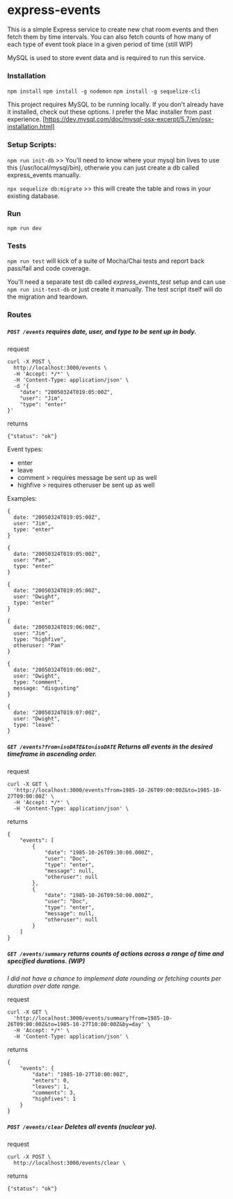 # express-events
This is a simple Express service to create new chat room events and then fetch them by time intervals. You can also fetch counts of how many of each type of event took place in a given period of time (still WIP)

MySQL is used to store event data and is required to run this service.

### Installation

`npm install`
`npm install -g nodemon`
`npm install -g sequelize-cli`

This project requires MySQL to be running locally. If you don't already have it installed, check out these options. I prefer the Mac installer from past experience. [https://dev.mysql.com/doc/mysql-osx-excerpt/5.7/en/osx-installation.html]

### Setup Scripts:

`npm run init-db` >> You'll need to know where your mysql bin lives to use this (/usr/local/mysql/bin), otherwie you can just create a db called express_events manually.

`npx sequelize db:migrate` >> this will create the table and rows in your existing database.

### Run
`npm run dev`

### Tests
`npm run test` will kick of a suite of Mocha/Chai tests and report back pass/fail and code coverage.

You'll need a separate test db called _express_events_test_ setup and can use `npm run init-test-db` or just create it manually. The test script itself will do the migration and teardown.

### Routes
##### `POST /events` requires date, user, and type to be sent up in body.

request
```
curl -X POST \
  http://localhost:3000/events \
  -H 'Accept: */*' \
  -H 'Content-Type: application/json' \
  -d '{
    "date": "20050324T019:05:00Z",
    "user": "Jim",
    "type": "enter"
}'
```
returns
```
{"status": "ok"}
```

Event types:
- enter
- leave
- comment > requires message be sent up as well
- highfive > requires otheruser be sent up as well

Examples:
```
{
  date: "20050324T019:05:00Z",
  user: "Jim",
  type: "enter"
}

{
  date: "20050324T019:05:00Z",
  user: "Pam",
  type: "enter"
}

{
  date: "20050324T019:05:00Z",
  user: "Dwight",
  type: "enter"
}

{
  date: "20050324T019:06:00Z",
  user: "Jim",
  type: "highfive",
  otheruser: "Pam"
}

{
  date: "20050324T019:06:00Z",
  user: "Dwight",
  type: "comment",
  message: "disgusting"
}

{
  date: "20050324T019:07:00Z",
  user: "Dwight",
  type: "leave"
}
```

##### `GET /events?from=isoDATE&to=isoDATE` Returns all events in the desired timeframe in ascending order.
request
```
curl -X GET \
  'http://localhost:3000/events?from=1985-10-26T09:00:00Z&to=1985-10-27T09:00:00Z' \
  -H 'Accept: */*' \
  -H 'Content-Type: application/json' \
```

returns
```
{
    "events": [
        {
            "date": "1985-10-26T09:30:00.000Z",
            "user": "Doc",
            "type": "enter",
            "message": null,
            "otheruser": null
        },
        {
            "date": "1985-10-26T09:50:00.000Z",
            "user": "Doc",
            "type": "enter",
            "message": null,
            "otheruser": null
        }
    ]
}
```

##### `GET /events/summary` returns counts of actions across a range of time and specified durations. (WIP)
_I did not have a chance to implement date rounding or fetching counts per duration over date range._

request
```
curl -X GET \
  'http://localhost:3000/events/summary?from=1985-10-26T09:00:00Z&to=1985-10-27T10:00:00Z&by=day' \
  -H 'Accept: */*' \
  -H 'Content-Type: application/json' \
```

returns
```
{
    "events": {
        "date": "1985-10-27T10:00:00Z",
        "enters": 0,
        "leaves": 1,
        "comments": 3,
        "highfives": 1
    }
}
```

##### `POST /events/clear` Deletes all events (nuclear yo).
request
```
curl -X POST \
  http://localhost:3000/events/clear \
```

returns
```
{"status": "ok"}
```
